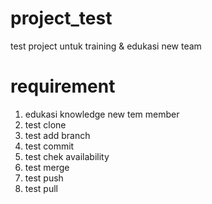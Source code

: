 # project_test
test project untuk training &amp; edukasi new team

# requirement
  1. edukasi knowledge new tem member
  2. test clone 
  3. test add branch 
  4. test commit
  5. test chek availability
  6. test merge
  7. test push
  8. test pull
